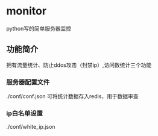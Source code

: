 # monitor
python写的简单服务器监控

## 功能简介
拥有流量统计、防止ddos攻击（封禁ip）,访问数统计三个功能


### 服务器配置文件
./conf/conf.json
可将统计数据存入redis，用于数据审查

### ip白名单设置
./conf/white_ip.json
